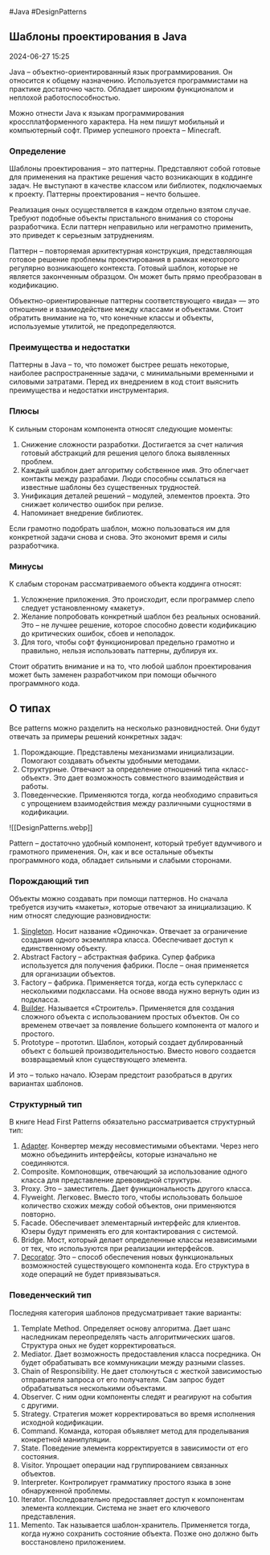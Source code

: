 #Java #DesignPatterns

## Шаблоны проектирования в Java

2024-06-27 15:25

Java – объектно-ориентированный язык программирования. Он относится к общему назначению. Используется программистами на практике достаточно часто. Обладает широким функционалом и неплохой работоспособностью.

Можно отнести Java к языкам программирования кроссплатформенного характера. На нем пишут мобильный и компьютерный софт. Пример успешного проекта – Minecraft.

### Определение

Шаблоны проектирования – это паттерны. Представляют собой готовые для применения на практике решения часто возникающих в коддинге задач. Не выступают в качестве классом или библиотек, подключаемых к проекту. Паттерны проектирования – нечто большее.

Реализация оных осуществляется в каждом отдельно взятом случае. Требуют подобные объекты пристального внимания со стороны разработчика. Если паттерн неправильно или неграмотно применить, это приведет к серьезным затруднениям.

Паттерн – повторяемая архитектурная конструкция, представляющая готовое решение проблемы проектирования в рамках некоторого регулярно возникающего контекста. Готовый шаблон, которые не является законченным образцом. Он может быть прямо преобразован в кодификацию.

Объектно-ориентированные паттерны соответствующего «вида» — это отношение и взаимодействие между классами и объектами. Стоит обратить внимание на то, что конечные классы и объекты, используемые утилитой, не предопределяются.

### Преимущества и недостатки

Паттерны в Java – то, что поможет быстрее решать некоторые, наиболее распространенные задачи, с минимальными временными и силовыми затратами. Перед их внедрением в код стоит выяснить преимущества и недостатки инструментария.

### Плюсы

К сильным сторонам компонента относят следующие моменты:

1. Снижение сложности разработки. Достигается за счет наличия готовый абстракций для решения целого блока выявленных проблем.
2. Каждый шаблон дает алгоритму собственное имя. Это облегчает контакты между разрабами. Люди способны ссылаться на известные шаблоны без существенных трудностей.
3. Унификация деталей решений – модулей, элементов проекта. Это снижает количество ошибок при релизе.
4. Напоминает внедрение библиотек.

Если грамотно подобрать шаблон, можно пользоваться им для конкретной задачи снова и снова. Это экономит время и силы разработчика.

### Минусы

К слабым сторонам рассматриваемого объекта коддинга относят:

1. Усложнение приложения. Это происходит, если программер слепо следует установленному «макету».
2. Желание попробовать конкретный шаблон без реальных оснований. Это – не лучшее решение, которое способно довести кодификацию до критических ошибок, сбоев и неполадок.
3. Для того, чтобы софт функционировал предельно грамотно и правильно, нельзя использовать паттерны, дублируя их.

Стоит обратить внимание и на то, что любой шаблон проектирования может быть заменен разработчиком при помощи обычного программного кода.

## О типах

Все patterns можно разделить на несколько разновидностей. Они будут отвечать за примеры решений конкретных задач:

1. Порождающие. Представлены механизмами инициализации. Помогают создавать объекты удобными методами.
2. Структурные. Отвечают за определение отношений типа «класс-объект». Это дает возможность совместного взаимодействия и работы.
3. Поведенческие. Применяются тогда, когда необходимо справиться с упрощением взаимодействия между различными сущностями в кодификации.

![[DesignPatterns.webp]]

Pattern – достаточно удобный компонент, который требует вдумчивого и грамотного применения. Он, как и все остальные объекты программного кода, обладает сильными и слабыми сторонами.

### Порождающий тип

Объекты можно создавать при помощи паттернов. Но сначала требуется изучить «макеты», которые отвечают за инициализацию. К ним относят следующие разновидности:

1. [Singleton](Singleton). Носит название «Одиночка». Отвечает за ограничение создания одного экземпляра класса. Обеспечивает доступ к единственному объекту.
2. Abstract Factory – абстрактная фабрика. Супер фабрика используется для получения фабрики. После – оная применяется для организации объектов.
3. Factory – фабрика. Применяется тогда, когда есть суперкласс с несколькими подклассами. На основе ввода нужно вернуть один из подкласса.
4. [Builder](Builder). Называется «Строитель». Применяется для создания сложного объекта с использованием простых объектов. Он со временем отвечает за появление большего компонента от малого и простого.
5. Prototype – прототип. Шаблон, который создает дублированный объект с большей производительностью. Вместо нового создается возвращаемый клон существующего элемента.

И это – только начало. Юзерам предстоит разобраться в других вариантах шаблонов.

### Структурный тип

В книге Head First Patterns обязательно рассматривается структурный тип:

1. [Adapter](Adapter). Конвертер между несовместимыми объектами. Через него можно объединить интерфейсы, которые изначально не соединяются.
2. Composite. Компоновщик, отвечающий за использование одного класса для представление древовидной структуры.
3. Proxy. Это – заместитель. Дает функциональность другого класса.
4. Flyweight. Легковес. Вместо того, чтобы использовать большое количество схожих между собой объектов, они применяются повторно.
5. Facade. Обеспечивает элементарный интерфейс для клиентов. Юзеры будут применять его для контактирования с системой.
6. Bridge. Мост, который делает определенные классы независимыми от тех, что используются при реализации интерфейсов.
7. [Decorator](Decorator). Это – способ обеспечения новых функциональных возможностей существующего компонента кода. Его структура в ходе операций не будет привязываться.

### Поведенческий тип

Последняя категория шаблонов предусматривает такие варианты:

1. Template Method. Определяет основу алгоритма. Дает шанс наследникам переопределять часть алгоритмических шагов. Структура оных не будет корректироваться.
2. Mediator. Дает возможность предоставления класса посредника. Он будет обрабатывать все коммуникации между разными classes.
3. Chain of Responsibility. Не дает столкнуться с жесткой зависимостью отправителя запроса от его получателя. Сам запрос будет обрабатываться несколькими объектами.
4. Observer. С ним одни компоненты следят и реагируют на события с другими.
5. Strategy. Стратегия может корректироваться во время исполнения исходной кодификации.
6. Command. Команда, которая объявляет метод для проделывания конкретной манипуляции.
7. State. Поведение элемента корректируется в зависимости от его состояния.
8. Visitor. Упрощает операции над группированием связанных объектов.
9. Interpreter. Контролирует грамматику простого языка в зоне обнаруженной проблемы.
10. Iterator. Последовательно предоставляет доступ к компонентам элемента коллекции. Система не знает его ключевого представления.
11. Memento. Так называется шаблон-хранитель. Применяется тогда, когда нужно сохранить состояние объекта. Позже оно должно быть восстановлено приложением.

